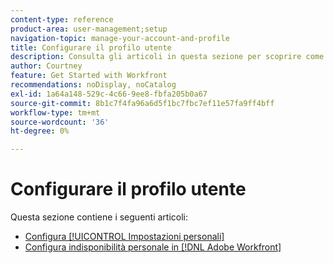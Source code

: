 ```yaml
---
content-type: reference
product-area: user-management;setup
navigation-topic: manage-your-account-and-profile
title: Configurare il profilo utente
description: Consulta gli articoli in questa sezione per scoprire come configurare il tuo profilo utente  [!DNL Workfront] .
author: Courtney
feature: Get Started with Workfront
recommendations: noDisplay, noCatalog
exl-id: 1a64a148-529c-4c66-9ee8-fbfa205b0a67
source-git-commit: 8b1c7f4fa96a6d5f1bc7fbc7ef11e57fa9ff4bff
workflow-type: tm+mt
source-wordcount: '36'
ht-degree: 0%

---
```


# Configurare il profilo utente

Questa sezione contiene i seguenti articoli:

* [Configura [!UICONTROL Impostazioni personali]](../../../workfront-basics/manage-your-account-and-profile/configuring-your-user-profile/configure-my-settings.md)
* [Configura indisponibilità personale in [!DNL Adobe Workfront]](../../../workfront-basics/manage-your-account-and-profile/configuring-your-user-profile/personal-time-overview.md)
